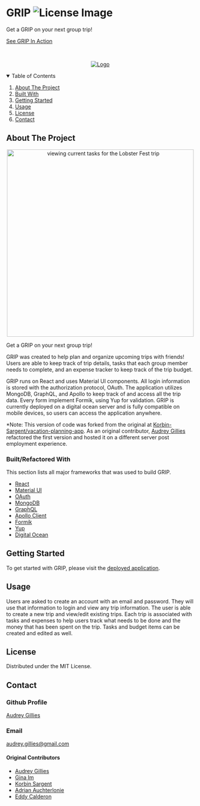 # GRIP ![License Image](https://img.shields.io/badge/license-MIT-blue)

Get a GRIP on your next group trip!

[See GRIP In Action](https://grip.webappsbyaudreyapi.dev/)

<!-- PROJECT LOGO -->
<br />
<p align="center">
  <a href="https://github.com/Korbin-Sargent/vacation-planning-app">
    <img src="client/public/images/logo.png" alt="Logo">
  </a>
  </p>
<!-- TABLE OF CONTENTS -->
<details open="open">
  <summary>Table of Contents</summary>
  <ol>
    <li><a href="#about-the-project">About The Project</a></li>
    <li><a href="#builtrefactored-with">Built With</a></li>
    <li><a href="#getting-started">Getting Started</a></li>
    <li><a href="#usage">Usage</a></li>
    <li><a href="#license">License</a></li>
    <li><a href="#contact">Contact</a></li>
  </ol>
</details>

<!-- ABOUT THE PROJECT -->

## About The Project

<div align="center" >
<img src="client/public/images/grip-screenshot.png" alt="viewing current tasks for the Lobster Fest trip" width="500px" />
</div>

Get a GRIP on your next group trip!

GRIP was created to help plan and organize upcoming trips with friends! Users are able to keep track of trip details, tasks that each group member needs to complete, and an expense tracker to keep track of the trip budget.

GRIP runs on React and uses Material UI components. All login information is stored with the authorization protocol, OAuth. The application utilizes MongoDB, GraphQL, and Apollo to keep track of and access all the trip data. Every form implement Formik, using Yup for validation. GRIP is currently deployed on a digital ocean server and is fully compatible on mobile devices, so users can access the application anywhere.

\*Note: This version of code was forked from the original at [Korbin-Sargent/vacation-planning-app](https://github.com/Korbin-Sargent/vacation-planning-app). As an original contributor, [Audrey Gillies](https://github.com/audrey-g37) refactored the first version and hosted it on a different server post employment experience.

### Built/Refactored With

This section lists all major frameworks that was used to build GRIP.

-   [React](https://reactjs.org/)
-   [Material UI](https://mui.com/)
-   [OAuth](https://www.npmjs.com/package/auth0-js)
-   [MongoDB](https://www.mongodb.com/)
-   [GraphQL](https://graphql.org//)
-   [Apollo Client](https://www.apollographql.com/docs/react/)
-   [Formik](https://formik.org/docs/overview)
-   [Yup](https://www.npmjs.com/package/yup)
-   [Digital Ocean](https://www.digitalocean.com/)

<!-- GETTING STARTED -->

## Getting Started

To get started with GRIP, please visit the [deployed application](https://grip.webappsbyaudreyapi.dev/).

## Usage

Users are asked to create an account with an email and password. They will use that information to login and view any trip information. The user is able to create a new trip and view/edit existing trips. Each trip is associated with tasks and expenses to help users track what needs to be done and the money that has been spent on the trip. Tasks and budget items can be created and edited as well.

<!-- LICENSE -->

## License

Distributed under the MIT License.

<!-- CONTACT -->

## Contact

### Github Profile

[Audrey Gillies](https://github.com/audrey-g37)

### Email

[audrey.gillies@gmail.com](mailto:audrey.gillies@gmail.com)

#### Original Contributors

-   [Audrey Gillies](https://github.com/audrey-g37)
-   [Gina Im](https://github.com/gim928)
-   [Korbin Sargent](https://github.com/Korbin-Sargent)
-   [Adrian Auchterlonie](https://github.com/adrianauch)
-   [Eddy Calderon](https://github.com/Ecalderon10)
